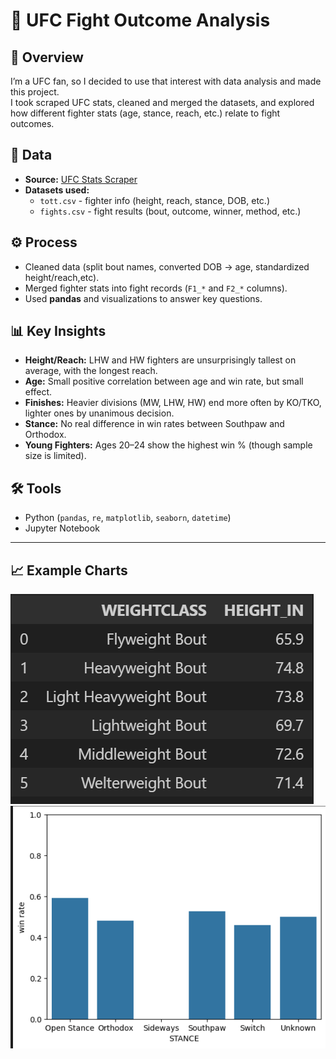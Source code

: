 # 🥊 UFC Fight Outcome Analysis

## 📌 Overview
I’m a UFC fan, so I decided to use that interest with data analysis and made this project.  
I took scraped UFC stats, cleaned and merged the datasets, and explored how different fighter stats (age, stance, reach, etc.) relate to fight outcomes.


## 📂 Data
- **Source:** [UFC Stats Scraper](https://github.com/Greco1899/scrape_ufc_stats)  
- **Datasets used:**  
  - `tott.csv` - fighter info (height, reach, stance, DOB, etc.)  
  - `fights.csv` - fight results (bout, outcome, winner, method, etc.)  


## ⚙️ Process
- Cleaned data (split bout names, converted DOB → age, standardized height/reach,etc).  
- Merged fighter stats into fight records (`F1_*` and `F2_*` columns).  
- Used **pandas** and visualizations to answer key questions.  


## 📊 Key Insights
- **Height/Reach:** LHW and HW fighters are unsurprisingly tallest on average, with the longest reach.  
- **Age:** Small positive correlation between age and win rate, but small effect.  
- **Finishes:** Heavier divisions (MW, LHW, HW) end more often by KO/TKO, lighter ones by unanimous decision.  
- **Stance:** No real difference in win rates between Southpaw and Orthodox.  
- **Young Fighters:** Ages 20–24 show the highest win % (though sample size is limited).  


## 🛠 Tools
- Python (`pandas`, `re`, `matplotlib`, `seaborn`, `datetime`)  
- Jupyter Notebook  

---

## 📈 Example Charts
![Avg Height by Weight Class](fighters.png)  
![Win % by Stance](fighters1.png)  
